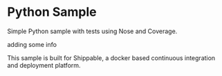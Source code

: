 Python Sample
=====================

Simple Python sample with tests using Nose and Coverage.


adding some info

This sample is built for Shippable, a docker based continuous integration and deployment platform.
